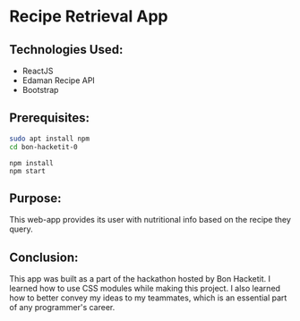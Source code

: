 # Recipe Retrieval App

## Technologies Used:
- ReactJS
- Edaman Recipe API
- Bootstrap

## Prerequisites:
```bash
sudo apt install npm
cd bon-hacketit-0 
```
```npm
npm install
npm start
```

## Purpose:
This web-app provides its user with nutritional info based on the recipe they query. 

## Conclusion:
This app was built as a part of the hackathon hosted by Bon Hacketit. I learned how to use CSS modules while making this project. I also learned how to better convey my ideas to my teammates, which is an essential part of any programmer's career.